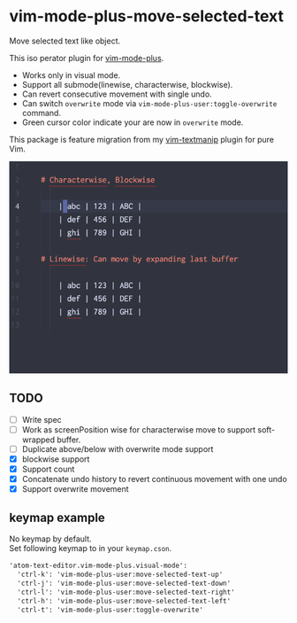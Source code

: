 # vim-mode-plus-move-selected-text

Move selected text like object.  

This iso perator plugin for [vim-mode-plus](https://atom.io/packages/vim-mode-plus).  

- Works only in visual mode.  
- Support all submode(linewise, characterwise, blockwise).
- Can revert consecutive movement with single undo.
- Can switch `overwrite` mode via `vim-mode-plus-user:toggle-overwrite` command.  
- Green cursor color indicate your are now in `overwrite` mode.

This package is feature migration from my [vim-textmanip](https://github.com/t9md/vim-textmanip) plugin for pure Vim.  

![](https://raw.githubusercontent.com/t9md/t9md/1df78bf22bc94440cd47e381dc6c6c6ad1c2db33/img/vim-mode-plus/move-selected-text.gif)

## TODO

- [ ] Write spec
- [ ] Work as screenPosition wise for characterwise move to support soft-wrapped buffer.
- [ ] Duplicate above/below with overwrite mode support
- [x] blockwise support
- [x] Support count
- [x] Concatenate undo history to revert continuous movement with one undo
- [x] Support overwrite movement

## keymap example

No keymap by default.  
Set following keymap to in your `keymap.cson`.  

```coffeescipt
'atom-text-editor.vim-mode-plus.visual-mode':
  'ctrl-k': 'vim-mode-plus-user:move-selected-text-up'
  'ctrl-j': 'vim-mode-plus-user:move-selected-text-down'
  'ctrl-l': 'vim-mode-plus-user:move-selected-text-right'
  'ctrl-h': 'vim-mode-plus-user:move-selected-text-left'
  'ctrl-t': 'vim-mode-plus-user:toggle-overwrite'
```
